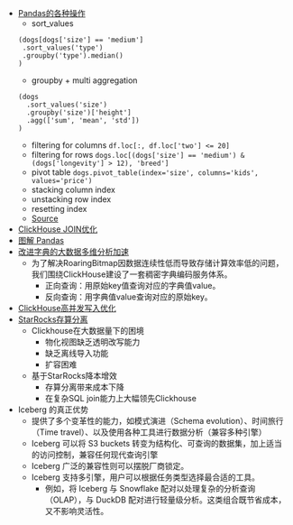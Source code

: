 
- [Pandas的各种操作](https://mp.weixin.qq.com/s/Rkz0fbI_Qw0dR4q_yvjszQ)
  - sort_values
   ```shell
   (dogs[dogs['size'] == 'medium']
    .sort_values('type')
    .groupby('type').median()
   )
   ```
  - groupby + multi aggregation
   ```shell
   (dogs
     .sort_values('size')
     .groupby('size')['height']
     .agg(['sum', 'mean', 'std'])
   )
   ```
  - filtering for columns `df.loc[:, df.loc['two'] <= 20]`
  - filtering for rows `dogs.loc[(dogs['size'] == 'medium') & (dogs['longevity'] > 12), 'breed']`
  - pivot table `dogs.pivot_table(index='size', columns='kids', values='price')`
  - stacking column index
  - unstacking row index
  - resetting index
  - [Source](https://pandastutor.com/index.html)
- [ClickHouse JOIN优化](https://mp.weixin.qq.com/s/SN1bbddO_qYmAWLSz3IhsA)
- [图解 Pandas](https://mp.weixin.qq.com/s/cSk9gCdUTlCV8csmbkj3KQ)
- [改进字典的大数据多维分析加速](https://mp.weixin.qq.com/s/XSrRc5ccHFJBE-IzORm-3Q)
  - 为了解决RoaringBitmap因数据连续性低而导致存储计算效率低的问题，我们围绕ClickHouse建设了一套稠密字典编码服务体系。
    - 正向查询：用原始key值查询对应的字典值value。
    - 反向查询：用字典值value查询对应的原始key。
- [ClickHouse高并发写入优化](https://mp.weixin.qq.com/s/3Q-Gu_CnU3ynL7hjujkCow)
- [StarRocks存算分离](https://mp.weixin.qq.com/s/9fvVtInwiR93GGVR8yarLA)
  - Clickhouse在大数据量下的困境
    - 物化视图缺乏透明改写能力
    - 缺乏离线导入功能
    - 扩容困难
  - 基于StarRocks降本增效
    - 存算分离带来成本下降
    - 在复杂SQL join能力上大幅领先Clickhouse
- Iceberg 的真正优势
  - 提供了多个变革性的能力，如模式演进（Schema evolution）、时间旅行（Time travel）、以及使用各种工具进行数据分析（兼容多种引擎）
  - Iceberg 可以将 S3 buckets 转变为结构化、可查询的数据集，加上适当的访问控制，兼容任何现代查询引擎
  - Iceberg 广泛的兼容性则可以摆脱厂商锁定。
  - Iceberg 支持多引擎，用户可以根据任务类型选择最合适的工具。
    - 例如，将 Iceberg 与 Snowflake 配对以处理复杂的分析查询（OLAP），与 DuckDB 配对进行轻量级分析。这类组合既节省成本，又不影响灵活性。
  